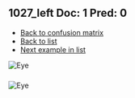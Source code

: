 ## 1027_left Doc: 1 Pred: 0
- [Back to confusion matrix](https://github.com/juliandewit/kaggle_retinopathy/blob/master/matrix.md)
- [Back to list](https://github.com/juliandewit/kaggle_retinopathy/blob/master/lists/10/list.md)
- [Next example in list](https://github.com/juliandewit/kaggle_retinopathy/blob/master/lists/10/10/10297_right.md)

![Eye](https://retinopaty.blob.core.windows.net/size1024/1027_left_1.jpeg)

### 

![Eye]()
